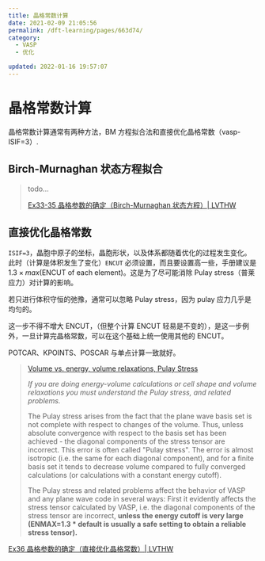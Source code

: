 ```yaml
---
title: 晶格常数计算
date: 2021-02-09 21:05:56
permalink: /dft-learning/pages/663d74/
category:
  - VASP
  - 优化

updated: 2022-01-16 19:57:07
---
```


# 晶格常数计算

晶格常数计算通常有两种方法，BM 方程拟合法和直接优化晶格常数（vasp-ISIF=3）.

## Birch-Murnaghan 状态方程拟合

> todo...
>
> [Ex33-35 晶格参数的确定（Birch-Murnaghan 状态方程）| LVTHW](https://www.bigbrosci.com/2018/02/04/ex35/)

## 直接优化晶格常数

`ISIF=3`，晶胞中原子的坐标，晶胞形状，以及体系都随着优化的过程发生变化。此时（计算是体积发生了变化）`ENCUT` 必须设置，而且要设置高一些，手册建议是$1.3 \times max(\text{ENCUT of each element})$。这是为了尽可能消除 Pulay stress（普莱应力）对计算的影响。

若只进行体积守恒的弛豫，通常可以忽略 Pulay stress，因为 pulay 应力几乎是均匀的。

这一步不得不增大 ENCUT，（但整个计算 ENCUT 轻易是不变的），是这一步例外，一旦计算完晶格常数，可以在这个基础上统一使用其他的 ENCUT。

POTCAR、KPOINTS、POSCAR 与单点计算一致就好。

> [Volume vs. energy, volume relaxations, Pulay Stress](https://cms.mpi.univie.ac.at/vasp/vasp/Volume_vs_energy_volume_relaxations_Pulay_Stress.html)
>
> *If you are doing energy-volume calculations or cell shape and volume relaxations you must understand the Pulay stress, and related problems.*
>
> The Pulay stress arises from the fact that the plane wave basis set is not complete with respect to changes of the volume. Thus, unless absolute convergence with respect to the basis set has been achieved - the diagonal components of the stress tensor are incorrect. This error is often called "Pulay stress". The error is almost isotropic (i.e. the same for each diagonal component), and for a finite basis set it tends to decrease volume compared to fully converged calculations (or calculations with a constant energy cutoff).
>
> The Pulay stress and related problems affect the behavior of VASP and any plane wave code in several ways: First it evidently affects the stress tensor calculated by VASP, i.e. the diagonal components of the stress tensor are incorrect, **unless the energy cutoff is very large (ENMAX=1.3 \* default is usually a safe setting to obtain a reliable stress tensor).**
>

 [Ex36 晶格参数的确定（直接优化晶格常数）| LVTHW](https://www.bigbrosci.com/2018/02/05/ex36/)
